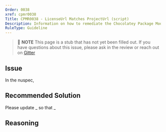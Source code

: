 ```yaml
---
Order: 0038
xref: cpmr0038
Title: CPMR0038 - LicenseUrl Matches ProjectUrl (script)
Description: Information on how to remediate the Chocolatey Package Moderation Rule 0038
RuleType: Guideline
---
```


> :memo: **NOTE** This page is a stub that has not yet been filled out. If you have questions about this issue, please ask in the review or reach out on [Gitter](https://gitter.im/chocolatey/chocolatey.org)

## Issue

In the nuspec,

## Recommended Solution

Please update _ so that _

## Reasoning
